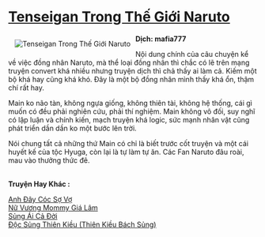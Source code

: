 <a href="https://utruyen.com/truyen/tenseigan-trong-the-gioi-naruto/19238/" title="Tenseigan Trong Thế Giới Naruto"><h1>Tenseigan Trong Thế Giới Naruto</h1></a><div style="display:table"><img align="right" style="float: left; padding: 10px;" src="https://utruyen.com/images/story/200x260/tenseigan-trong-the-gioi-naruto.jpg" alt="Tenseigan Trong Thế Giới Naruto"><b><b><b>Dịch: mafia777<p></p></b></b></b><p></p>Nội dung chính của câu chuyện kể về việc đồng nhân Naruto, mà thể loại đồng nhân thì chắc có lẽ trên mạng truyện convert khá nhiều nhưng truyện dịch thì chả thấy ai làm cả. Kiếm một bộ khá hay cũng khá khó. Đây là một bộ đồng nhân mình thấy khá ổn, thậm chí rất hay.<p></p>Main ko não tàn, không ngựa giống, không thiên tài, không hệ thống, cái gì muốn có đều phải nghiên cứu, phải thí nghiệm. Main không vô đối, suy nghĩ có lập luận và chính kiến, mạch truyện khá logic, sức mạnh nhân vật cũng phát triển dần dần ko một bước lên trời.<p></p>Nói chung tất cả những thứ Main có chỉ là biết trước cốt truyện và một cái huyết kế của tộc Hyuga, còn lại là tự làm tự ăn. Các Fan Naruto đâu roài, mau vào thưởng thức đê.</div><p><br><b>Truyện Hay Khác :</b></p><a href="https://utruyen.com/truyen/anh-day-coc-so-vo/15966/" alt="Anh Đây Cóc Sợ Vợ">Anh Đây Cóc Sợ Vợ</a><br/><a href="https://github.com/quanluxury/ngontinhhot/tree/master/truyenhay/17378/" alt="Nữ Vương Mommy Giá Lâm">Nữ Vương Mommy Giá Lâm</a><br/><a href="https://github.com/quanluxury/ngontinhhot/tree/master/truyenhay/19109/" alt="Sủng Ái Cả Đời">Sủng Ái Cả Đời</a><br/><a href="https://github.com/quanluxury/ngontinhhot/tree/master/truyenhay/16809/" alt="Độc Sủng Thiên Kiều (Thiên Kiều Bách Sủng)">Độc Sủng Thiên Kiều (Thiên Kiều Bách Sủng)</a><br/>
